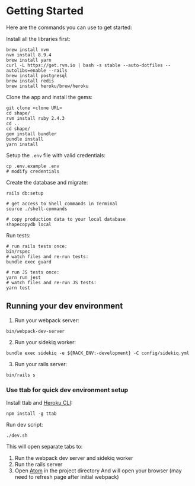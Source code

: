 # Getting Started

Here are the commands you can use to get started:

Install all the libraries first:
```
brew install nvm
nvm install 8.9.4
brew install yarn
curl -L https://get.rvm.io | bash -s stable --auto-dotfiles --autolibs=enable --rails
brew install postgresql
brew install redis
brew install heroku/brew/heroku
```

Clone the app and install the gems:
```
git clone <clone URL>
cd shape/
rvm install ruby 2.4.3
cd ..
cd shape/
gem install bundler
bundle install
yarn install
```

Setup the `.env` file with valid credentials:
```
cp .env.example .env
# modify credentials
```

Create the database and migrate:

```
rails db:setup 

# get access to Shell commands in Terminal
source ./shell-commands

# copy production data to your local database
shapecopydb local
```

Run tests:

```
# run rails tests once:
bin/rspec
# watch files and re-run tests:
bundle exec guard

# run JS tests once:
yarn run jest
# watch files and re-run JS tests:
yarn test
```

## Running your dev environment

1. Run your webpack server:
```
bin/webpack-dev-server
```
2. Run your sidekiq worker:
```
bundle exec sidekiq -e ${RACK_ENV:-development} -C config/sidekiq.yml
```
3. Run your rails server:
```
bin/rails s
```

### Use ttab for quick dev environment setup
Install ttab and [Heroku CLI](https://devcenter.heroku.com/articles/heroku-cli#download-and-install):
```
npm install -g ttab
```

Run dev script:
```
./dev.sh
```
This will open separate tabs to:
  1. Run the webpack dev server and sidekiq worker
  1. Run the rails server
  1. Open [Atom](https://atom.io/) in the project directory
And will open your browser (may need to refresh page after initial webpack)
